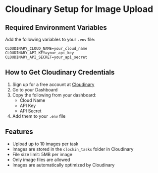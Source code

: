 # Cloudinary Setup for Image Upload

## Required Environment Variables

Add the following variables to your `.env` file:

```
CLOUDINARY_CLOUD_NAME=your_cloud_name
CLOUDINARY_API_KEY=your_api_key
CLOUDINARY_API_SECRET=your_api_secret
```

## How to Get Cloudinary Credentials

1. Sign up for a free account at [Cloudinary](https://cloudinary.com/)
2. Go to your Dashboard
3. Copy the following from your dashboard:
   - Cloud Name
   - API Key
   - API Secret
4. Add them to your `.env` file

## Features

- Upload up to 10 images per task
- Images are stored in the `clockin_tasks` folder in Cloudinary
- File size limit: 5MB per image
- Only image files are allowed
- Images are automatically optimized by Cloudinary
